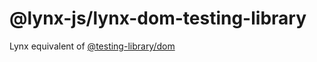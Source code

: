 # @lynx-js/lynx-dom-testing-library

Lynx equivalent of
[@testing-library/dom](https://github.com/testing-library/dom-testing-library)
